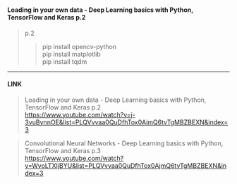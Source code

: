 ###
#### Loading in your own data - Deep Learning basics with Python, TensorFlow and Keras p.2
> p.2
>> pip install opencv-python <br>
>> pip install matplotlib <br>
>> pip install tqdm
---

#### LINK
> Loading in your own data - Deep Learning basics with Python, TensorFlow and Keras p.2 <br>
https://www.youtube.com/watch?v=j-3vuBynnOE&list=PLQVvvaa0QuDfhTox0AjmQ6tvTgMBZBEXN&index=3

> Convolutional Neural Networks - Deep Learning basics with Python, TensorFlow and Keras p.3 <br>
https://www.youtube.com/watch?v=WvoLTXIjBYU&list=PLQVvvaa0QuDfhTox0AjmQ6tvTgMBZBEXN&index=3

